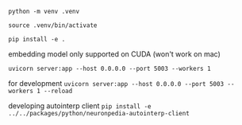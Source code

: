 `python -m venv .venv`

`source .venv/bin/activate`

`pip install -e .`

embedding model only supported on CUDA (won't work on mac)

`uvicorn server:app --host 0.0.0.0 --port 5003 --workers 1`

for development
`uvicorn server:app --host 0.0.0.0 --port 5003 --workers 1 --reload`

developing autointerp client
`pip install -e ../../packages/python/neuronpedia-autointerp-client`

